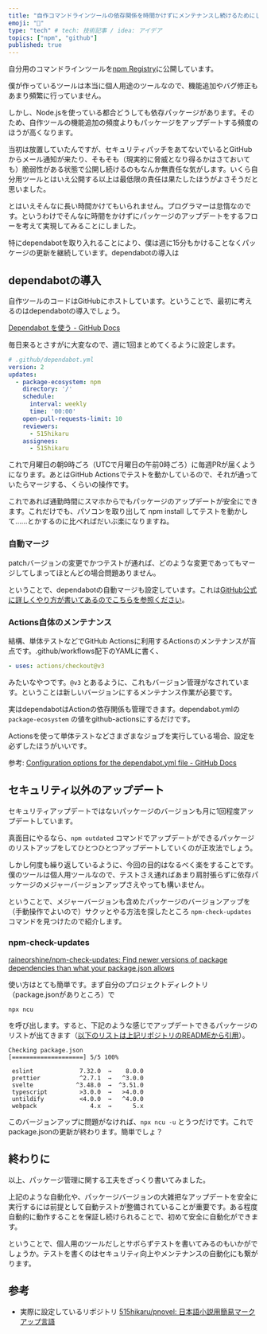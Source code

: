 ```yaml
---
title: "自作コマンドラインツールの依存関係を時間かけずにメンテナンスし続けるためにしていること"
emoji: "🌟"
type: "tech" # tech: 技術記事 / idea: アイデア
topics: ["npm", "github"]
published: true
---
```


自分用のコマンドラインツールを[npm Registry](https://www.npmjs.com/)に公開しています。

僕が作っているツールは本当に個人用途のツールなので、機能追加やバグ修正もあまり頻繁に行っていません。

しかし、Node.jsを使っている都合どうしても依存パッケージがあります。そのため、自作ツールの機能追加の頻度よりもパッケージをアップデートする頻度のほうが高くなります。

当初は放置していたんですが、セキュリティパッチをあてないでいるとGitHubからメール通知が来たり、そもそも（現実的に脅威となり得るかはさておいても）脆弱性がある状態で公開し続けるのもなんか無責任な気がします。いくら自分用ツールとはいえ公開する以上は最低限の責任は果たしたほうがよさそうだと思いました。

とはいえそんなに長い時間かけてもいられません。プログラマーは怠惰なのです。というわけでそんなに時間をかけずにパッケージのアップデートをするフローを考えて実現してみることにしました。

特にdependabotを取り入れることにより、僕は週に15分もかけることなくパッケージの更新を継続しています。dependabotの導入は

## dependabotの導入

自作ツールのコードはGitHubにホストしています。ということで、最初に考えるのはdependabotの導入でしょう。

[Dependabot を使う - GitHub Docs](https://docs.github.com/ja/code-security/dependabot/working-with-dependabot)

毎日来るとさすがに大変なので、週に1回まとめてくるように設定します。

```yml
# .github/dependabot.yml 
version: 2
updates:
  - package-ecosystem: npm
    directory: '/'
    schedule:
      interval: weekly
      time: '00:00'
    open-pull-requests-limit: 10
    reviewers:
      - 515hikaru
    assignees:
      - 515hikaru
```

これで月曜日の朝9時ごろ（UTCで月曜日の午前0時ごろ）に毎週PRが届くようになります。あとはGitHub Actionsでテストを動かしているので、それが通っていたらマージする、くらいの操作です。

これであれば通勤時間にスマホからでもパッケージのアップデートが安全にできます。これだけでも、パソコンを取り出して npm install してテストを動かして......とかするのに比べればだいぶ楽になりますね。

### 自動マージ

patchバージョンの変更でかつテストが通れば、どのような変更であってもマージしてしまってほとんどの場合問題ありません。

ということで、dependabotの自動マージも設定しています。これは[GitHub公式に詳しくやり方が書いてあるのでこちらを参照ください](https://docs.github.com/ja/code-security/dependabot/working-with-dependabot/automating-dependabot-with-github-actions)。

### Actions自体のメンテナンス

結構、単体テストなどでGitHub Actionsに利用するActionsのメンテナンスが盲点です。.github/workflows配下のYAMLに書く、

```yaml
- uses: actions/checkout@v3
```

みたいなやつです。`@v3` とあるように、これもバージョン管理がなされています。ということは新しいバージョンにするメンテナンス作業が必要です。

実はdependabotはActionの依存関係も管理できます。dependabot.ymlの `package-ecosystem` の値をgithub-actionsにするだけです。

Actionsを使って単体テストなどさまざまなジョブを実行している場合、設定を必ずしたほうがいいです。

参考: [Configuration options for the dependabot.yml file - GitHub Docs](https://docs.github.com/ja/code-security/dependabot/dependabot-version-updates/configuration-options-for-the-dependabot.yml-file#package-ecosystem)

## セキュリティ以外のアップデート

セキュリティアップデートではないパッケージのバージョンも月に1回程度アップデートしています。

真面目にやるなら、`npm outdated` コマンドでアップデートができるパッケージのリストアップをしてひとつひとつアップデートしていくのが正攻法でしょう。

しかし何度も繰り返しているように、今回の目的はなるべく楽をすることです。僕のツールは個人用ツールなので、テストさえ通ればあまり肩肘張らずに依存パッケージのメジャーバージョンアップさえやっても構いません。

ということで、メジャーバージョンも含めたパッケージのバージョンアップを（手動操作でよいので）サクッとやる方法を探したところ `npm-check-updates` コマンドを見つけたので紹介します。

### npm-check-updates

[raineorshine/npm-check-updates: Find newer versions of package dependencies than what your package.json allows](https://github.com/raineorshine/npm-check-updates)

使い方はとても簡単です。まず自分のプロジェクトディレクトリ（package.jsonがありところ）で

```
npx ncu
```

を呼び出します。すると、下記のような感じでアップデートできるパッケージのリストが出てきます（[以下のリストは上記リポジトリのREADMEから引用](https://github.com/raineorshine/npm-check-updates/blob/e50fff0e777fc8fb2d2b55652dd74effaaa276ed/README.md)）。

```
Checking package.json
[====================] 5/5 100%

 eslint             7.32.0  →    8.0.0
 prettier           ^2.7.1  →   ^3.0.0
 svelte            ^3.48.0  →  ^3.51.0
 typescript         >3.0.0  →   >4.0.0
 untildify          <4.0.0  →   ^4.0.0
 webpack               4.x  →      5.x
```

このバージョンアップに問題がなければ、`npx ncu -u` とうつだけです。これでpackage.jsonの更新が終わります。簡単でしょ？

## 終わりに

以上、パッケージ管理に関する工夫をざっくり書いてみました。

上記のような自動化や、パッケージバージョンの大雑把なアップデートを安全に実行するには前提として自動テストが整備されていることが重要です。ある程度自動的に動作することを保証し続けられることで、初めて安全に自動化ができます。 

ということで、個人用のツールだしとサボらずテストを書いてみるのもいかがでしょうか。テストを書くのはセキュリティ向上やメンテナンスの自動化にも繋がります。

## 参考

- 実際に設定しているリポジトリ [515hikaru/pnovel: 日本語小説用簡易マークアップ言語](https://github.com/515hikaru/pnovel)
